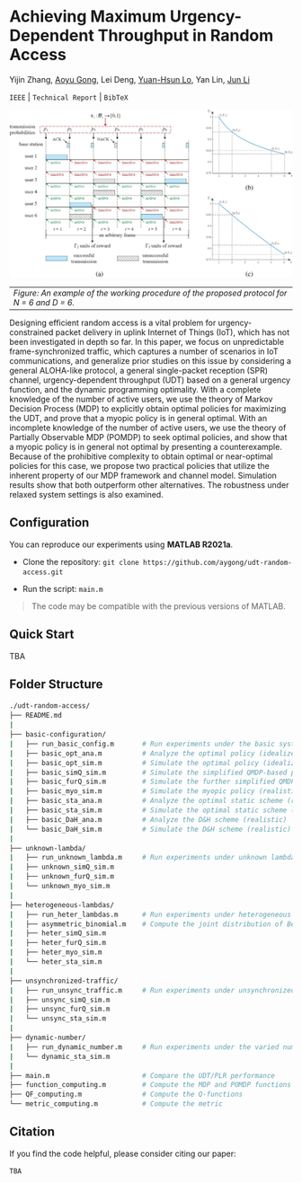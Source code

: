 # Achieving Maximum Urgency-Dependent Throughput in Random Access

Yijin Zhang, [Aoyu Gong](https://aygong.com/), Lei Deng, [Yuan-Hsun Lo](https://sites.google.com/view/yuanhsunlo/home), Yan Lin, [Jun Li](http://www.deepiiotlab.com/)

`IEEE` | `Technical Report` | `BibTeX`

<div align="center">
<p>
<img src="assets/protocol.jpg" width="650"/>
</p>
</div>
<table>
      <tr><td><em>Figure: An example of the working procedure of the proposed protocol for N = 6 and D = 6.</em></td></tr>
</table>

Designing efficient random access is a vital problem for urgency-constrained packet delivery in uplink Internet of Things (IoT), which has not been investigated in depth so far. In this paper, we focus on unpredictable frame-synchronized traffic, which captures a number of scenarios in IoT communications, and generalize prior studies on this issue by considering a general ALOHA-like protocol, a general single-packet reception (SPR) channel, urgency-dependent throughput (UDT) based on a general urgency function, and the dynamic programming optimality. With a complete knowledge of the number of active users, we use the theory of Markov Decision Process (MDP) to explicitly obtain optimal policies for maximizing the UDT, and prove that a myopic policy is in general optimal. With an incomplete knowledge of the number of active users, we use the theory of Partially Observable MDP (POMDP) to seek optimal policies, and show that a myopic policy is in general not optimal by presenting a counterexample. Because of the prohibitive complexity to obtain optimal or near-optimal policies for this case, we propose two practical policies that utilize the inherent property of our MDP framework and channel model. Simulation results show that both outperform other alternatives. The robustness under relaxed system settings is also examined.



## Configuration

You can reproduce our experiments using **MATLAB R2021a**.

- Clone the repository: `git clone https://github.com/aygong/udt-random-access.git`

- Run the script: `main.m`

> The code may be compatible with the previous versions of MATLAB.



## Quick Start

TBA




## Folder Structure

```bash
./udt-random-access/
├── README.md
|
├── basic-configuration/
|   ├── run_basic_config.m       # Run experiments under the basic system assumption
|   ├── basic_opt_ana.m          # Analyze the optimal policy (idealized)
|   ├── basic_opt_sim.m          # Simulate the optimal policy (idealized)
|   ├── basic_simQ_sim.m         # Simulate the simplified QMDP-based policy (realistic)  
|   ├── basic_furQ_sim.m         # Simulate the further simplified QMDP-based policy (realistic)
|   ├── basic_myo_sim.m          # Simulate the myopic policy (realistic)
|   ├── basic_sta_ana.m          # Analyze the optimal static scheme (realistic)
|   ├── basic_sta_sim.m          # Simulate the optimal static scheme (realistic)
|   ├── basic_DaH_ana.m          # Analyze the D&H scheme (realistic)
|   └── basic_DaH_sim.m          # Simulate the D&H scheme (realistic)
|
├── unknown-lambda/
|   ├── run_unknown_lambda.m     # Run experiments under unknown lambda
|   ├── unknown_simQ_sim.m
|   ├── unknown_furQ_sim.m
|   └── unknown_myo_sim.m
|
├── heterogeneous-lambdas/
|   ├── run_heter_lambdas.m      # Run experiments under heterogeneous lambdas
|   ├── asymmetric_binomial.m    # Compute the joint distribution of Bernoulli random variables
|   ├── heter_simQ_sim.m
|   ├── heter_furQ_sim.m
|   ├── heter_myo_sim.m
|   └── heter_sta_sim.m
|
├── unsynchronized-traffic/
|   ├── run_unsync_traffic.m     # Run experiments under unsynchronized periodic traffic
|   ├── unsync_simQ_sim.m
|   ├── unsync_furQ_sim.m
|   └── unsync_sta_sim.m
|
├── dynamic-number/
|   ├── run_dynamic_number.m     # Run experiments under the varied number of users
|   └── dynamic_sta_sim.m
|
├── main.m                       # Compare the UDT/PLR performance
├── function_computing.m         # Compute the MDP and POMDP functions
├── QF_computing.m               # Compute the Q-functions
└── metric_computing.m           # Compute the metric
```



## Citation

If you find the code helpful, please consider citing our paper:

```
TBA
```
